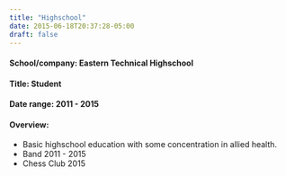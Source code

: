 ```yaml
---
title: "Highschool"
date: 2015-06-18T20:37:28-05:00
draft: false
---
```

#### School/company: Eastern Technical Highschool 
#### Title: Student
#### Date range: 2011 - 2015
#### Overview: 
- Basic highschool education with some concentration in allied health.
- Band 2011 - 2015
- Chess Club 2015